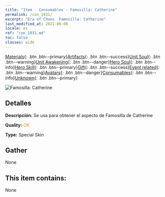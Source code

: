 ```yaml
---
title: "Item - Consumables - Famosilla: Catherine"
permalink: /con_1031/
excerpt: "Era of Chaos  Famosilla: Catherine"
last_modified_at: 2021-06-08
locale: es
ref: "con_1031.md"
toc: false
classes: wide
---
```

 [Materials](/ItemsES/){: .btn .btn--primary}[Artifacts](/ItemsES/Artifacts/){: .btn .btn--success}[Unit Soul](/ItemsES/UnitSoul/){: .btn .btn--warning}[Unit Awakening](/ItemsES/UnitAwakening/){: .btn .btn--danger}[Hero Soul](/ItemsES/HeroSoul/){: .btn .btn--info}[Hero Skill](/ItemsES/HeroSkill/){: .btn .btn--primary}[Gift](/ItemsES/Gift/){: .btn .btn--success}[Event related](/ItemsES/Events/){: .btn .btn--warning}[Avatars](/ItemsES/Avatars/){: .btn .btn--danger}[Consumables](/ItemsES/Consumables/){: .btn .btn--info}[Unknown](/ItemsES/Unknown/){: .btn .btn--primary}

 ![Famosilla: Catherine](/images/h/h_Catherine8.jpg)

## Detalles
 **Descripción:** Se usa para obtener el aspecto de Famosilla de Catherine

 **Quality:** <span style="color: #FF8C00">OK</span>

 **Type:** Special Skin

## Gather

  None

## This item contains:

  None

